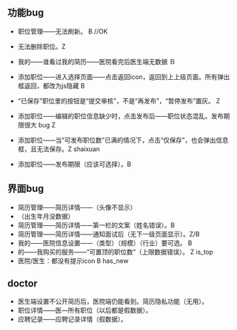 ## 功能bug
- 职位管理——无法刷新。 B //OK
- 无法删除职位。Z
- 我的——谁看过我的简历——医院看完后医生端无数据 Ｂ 
- 添加职位——进入选择页面——点击返回icon，返回到上上级页面。所有弹出框返回，都改为js隐藏 B

- “已保存”职位里的按钮是“提交审核”，不是“再发布”，“暂停发布”置灰。 Z
- 添加职位——编辑的职位信息缺少时，点击发布后——职位状态混乱。发布期限很大 bug  Z
- 添加职位——当“可发布职位数”已满的情况下，点击“仅保存”，也会弹出信息框，且无法保存。Z shaixuan
- 添加职位——发布期限（应该可选择）。B

## 界面bug
- 简历管理——简历详情——（头像不显示）
- （出生年月没数据）
- 简历管理——简历详情——第一栏的文案（姓名错误）。B
- 简历管理——简历详情——通知面试后（无下一级页面显示）。Z/B
- 我的——医院信息设置——（类型）（规模）（行业）要可选。 B
- 的——我购买的服务——“可置顶的职位数”（上限数据错误）。 Z is_top
- 医院/医生：都没有提示icon B has_new



## doctor
- 医生端设置不公开简历后，医院端仍能看到。简历隐私功能（无用）。
- 职位详情——医—所有职位（以后都是假数据）。
- 应聘记录——应聘记录详情（假数据）。
